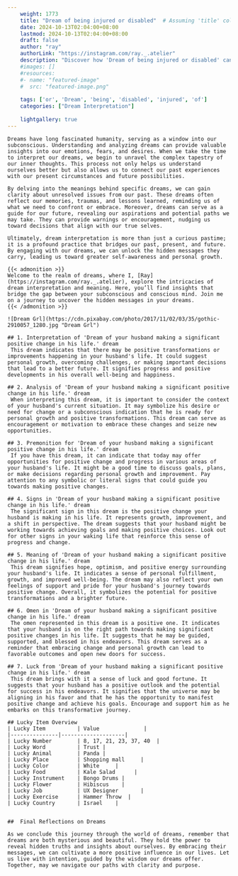 ```yaml
---
    weight: 1773
    title: "Dream of being injured or disabled"  # Assuming 'title' column exists
    date: 2024-10-13T02:04:00+08:00
    lastmod: 2024-10-13T02:04:00+08:00
    draft: false
    author: "ray"
    authorLink: "https://instagram.com/ray._.atelier"
    description: "Discover how 'Dream of being injured or disabled' can interpret your future and uncover its significant meanings in your life."
    #images: []
    #resources:
    #- name: "featured-image"
    #  src: "featured-image.png"
    
    tags: ['or', 'Dream', 'being', 'disabled', 'injured', 'of']
    categories: ["Dream Interpretation"]
    
    lightgallery: true
---
```

    
    Dreams have long fascinated humanity, serving as a window into our subconscious. Understanding and analyzing dreams can provide valuable insights into our emotions, fears, and desires. When we take the time to interpret our dreams, we begin to unravel the complex tapestry of our inner thoughts. This process not only helps us understand ourselves better but also allows us to connect our past experiences with our present circumstances and future possibilities.
    
    By delving into the meanings behind specific dreams, we can gain clarity about unresolved issues from our past. These dreams often reflect our memories, traumas, and lessons learned, reminding us of what we need to confront or embrace. Moreover, dreams can serve as a guide for our future, revealing our aspirations and potential paths we may take. They can provide warnings or encouragement, nudging us toward decisions that align with our true selves.
    
    Ultimately, dream interpretation is more than just a curious pastime; it is a profound practice that bridges our past, present, and future. By engaging with our dreams, we can unlock the hidden messages they carry, leading us toward greater self-awareness and personal growth.
    
    {{< admonition >}}
    Welcome to the realm of dreams, where I, [Ray](https://instagram.com/ray._.atelier), explore the intricacies of dream interpretation and meaning. Here, you’ll find insights that bridge the gap between your subconscious and conscious mind. Join me on a journey to uncover the hidden messages in your dreams.
    {{< /admonition >}}
    
    ![Dream Grl](https://cdn.pixabay.com/photo/2017/11/02/03/35/gothic-2910057_1280.jpg "Dream Grl")
    
    ## 1. Interpretation of 'Dream of your husband making a significant positive change in his life.' dream
     This dream indicates that there may be positive transformations or improvements happening in your husband's life. It could suggest personal growth, overcoming challenges, or making important decisions that lead to a better future. It signifies progress and positive developments in his overall well-being and happiness.
    
    ## 2. Analysis of 'Dream of your husband making a significant positive change in his life.' dream
     When interpreting this dream, it is important to consider the context of your husband's current situation. It may symbolize his desire or need for change or a subconscious indication that he is ready for personal growth and positive transformations. This dream can serve as encouragement or motivation to embrace these changes and seize new opportunities.
    
    ## 3. Premonition for 'Dream of your husband making a significant positive change in his life.' dream
     If you have this dream, it can indicate that today may offer opportunities for positive change and progress in various areas of your husband's life. It might be a good time to discuss goals, plans, or make decisions regarding personal growth and improvement. Pay attention to any symbolic or literal signs that could guide you towards making positive changes.
    
    ## 4. Signs in 'Dream of your husband making a significant positive change in his life.' dream
     The significant sign in this dream is the positive change your husband is making in his life. It represents growth, improvement, and a shift in perspective. The dream suggests that your husband might be working towards achieving goals and making positive choices. Look out for other signs in your waking life that reinforce this sense of progress and change.
    
    ## 5. Meaning of 'Dream of your husband making a significant positive change in his life.' dream
     This dream signifies hope, optimism, and positive energy surrounding your husband's life. It indicates a sense of personal fulfillment, growth, and improved well-being. The dream may also reflect your own feelings of support and pride for your husband's journey towards positive change. Overall, it symbolizes the potential for positive transformations and a brighter future.
    
    ## 6. Omen in 'Dream of your husband making a significant positive change in his life.' dream
     The omen represented in this dream is a positive one. It indicates that your husband is on the right path towards making significant positive changes in his life. It suggests that he may be guided, supported, and blessed in his endeavors. This dream serves as a reminder that embracing change and personal growth can lead to favorable outcomes and open new doors for success.
    
    ## 7. Luck from 'Dream of your husband making a significant positive change in his life.' dream
     This dream brings with it a sense of luck and good fortune. It suggests that your husband has a positive outlook and the potential for success in his endeavors. It signifies that the universe may be aligning in his favor and that he has the opportunity to manifest positive change and achieve his goals. Encourage and support him as he embarks on this transformative journey.
    
    ## Lucky Item Overview
    | Lucky Item          | Value              |
    |---------------|--------------------|
    | Lucky Number        | 8, 17, 21, 23, 37, 40  |
    | Lucky Word          | Trust |
    | Lucky Animal        | Panda |
    | Lucky Place         | Shopping mall     |
    | Lucky Color         | White     |
    | Lucky Food          | Kale Salad      |
    | Lucky Instrument    | Bongo Drums |
    | Lucky Flower        | Hibiscus    |
    | Lucky Job           | UX Designer       |
    | Lucky Exercise      | Hammer Throw  |
    | Lucky Country       | Israel    |
    
    
    ##  Final Reflections on Dreams
    
    As we conclude this journey through the world of dreams, remember that dreams are both mysterious and beautiful. They hold the power to reveal hidden truths and insights about ourselves. By embracing their messages, we can cultivate a more positive influence in our lives. Let us live with intention, guided by the wisdom our dreams offer. Together, may we navigate our paths with clarity and purpose.
    